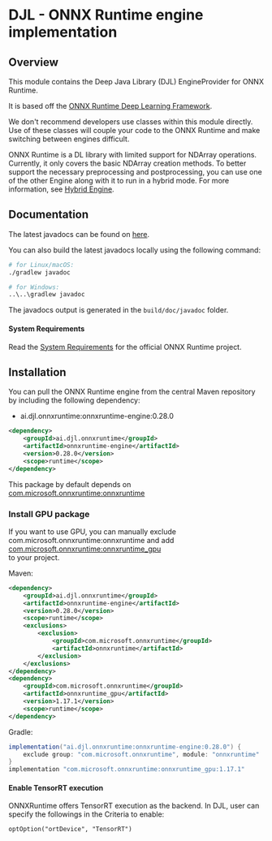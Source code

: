 # DJL - ONNX Runtime engine implementation

## Overview
This module contains the Deep Java Library (DJL) EngineProvider for ONNX Runtime.

It is based off the [ONNX Runtime Deep Learning Framework](https://onnxruntime.ai/).


We don't recommend developers use classes within this module directly.
Use of these classes will couple your code to the ONNX Runtime and make switching between engines difficult.

ONNX Runtime is a DL library with limited support for NDArray operations.
Currently, it only covers the basic NDArray creation methods. To better support the necessary preprocessing and postprocessing,
you can use one of the other Engine along with it to run in a hybrid mode.
For more information, see [Hybrid Engine](../../../docs/hybrid_engine.md).

## Documentation

The latest javadocs can be found on [here](https://javadoc.io/doc/ai.djl.onnxruntime/onnxruntime-engine/latest/index.html).

You can also build the latest javadocs locally using the following command:

```sh
# for Linux/macOS:
./gradlew javadoc

# for Windows:
..\..\gradlew javadoc
```
The javadocs output is generated in the `build/doc/javadoc` folder.

#### System Requirements

Read the [System Requirements](https://github.com/microsoft/onnxruntime/blob/master/README.md#system-requirements)
for the official ONNX Runtime project.

## Installation
You can pull the ONNX Runtime engine from the central Maven repository by including the following dependency:

- ai.djl.onnxruntime:onnxruntime-engine:0.28.0

```xml
<dependency>
    <groupId>ai.djl.onnxruntime</groupId>
    <artifactId>onnxruntime-engine</artifactId>
    <version>0.28.0</version>
    <scope>runtime</scope>
</dependency>
```

This package by default depends on [com.microsoft.onnxruntime:onnxruntime](https://search.maven.org/artifact/com.microsoft.onnxruntime/onnxruntime)

### Install GPU package
If you want to use GPU, you can manually exclude com.microsoft.onnxruntime:onnxruntime
and add [com.microsoft.onnxruntime:onnxruntime_gpu](https://search.maven.org/artifact/com.microsoft.onnxruntime/onnxruntime_gpu)  
to your project.

Maven:

```xml
<dependency>
    <groupId>ai.djl.onnxruntime</groupId>
    <artifactId>onnxruntime-engine</artifactId>
    <version>0.28.0</version>
    <scope>runtime</scope>
    <exclusions>
        <exclusion>
            <groupId>com.microsoft.onnxruntime</groupId>
            <artifactId>onnxruntime</artifactId>
        </exclusion>
    </exclusions>
</dependency>
<dependency>
    <groupId>com.microsoft.onnxruntime</groupId>
    <artifactId>onnxruntime_gpu</artifactId>
    <version>1.17.1</version>
    <scope>runtime</scope>
</dependency>
```

Gradle:

```groovy
implementation("ai.djl.onnxruntime:onnxruntime-engine:0.28.0") {
    exclude group: "com.microsoft.onnxruntime", module: "onnxruntime"
}
implementation "com.microsoft.onnxruntime:onnxruntime_gpu:1.17.1"
```

#### Enable TensorRT execution

ONNXRuntime offers TensorRT execution as the backend. In DJL, user can specify the followings in the Criteria to enable:

```
optOption("ortDevice", "TensorRT")
```
